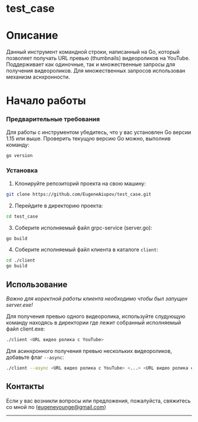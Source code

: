 # test_case
# Описание

Данный инструмент командной строки, написанный на Go, который позволяет
получать URL превью (thumbnails) видеороликов на YouTube. Поддерживает как одиночные, так и множественные 
запросы для получения видеороликов. Для множественных запросов использован механизм аснхронности.

# Начало работы

### Предварительные требования

Для работы с инструментом убедитесь, что у вас установлен Go версии 1.15 или выше. Проверить текущую версию
Go можно, выполнив команду:

```bash
go version
```

### Установка

1. Клонируйте репозиторий проекта на свою машину:

```bash
git clone https://github.com/EugeneAiupov/test_case.git
```

2. Перейдите в директорию проекта:

```bash
cd test_case
```

3. Соберите исполняемый файл grpc-service (server.go):

```bash
go build
```

4. Соберите исполняемый файл клиента в каталоге `client`:

```bash
cd ./client
go build
```

## Использование

*Важно для коректной работы клиента необходимо чтобы был запущен server.exe!*

Для получения превью одного видеоролика, используйте слудующую команду находясь в директории где лежит собранный исполняемый файл client.exe:

```bash
./client <URL видео ролика с YouTube>
```

Для асинхронного получения превью нескольких видеороликов, добавьте флаг `--async`:

```bash
./client --async <URL видео ролика с YouTube> <...> <URL видео ролика с YouTube>
```
## Контакты 
Если у вас возникли вопросы или предложения, пожалуйста, свяжитесь со мной по (eugeneyounge@gmail.com)

---

